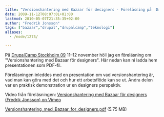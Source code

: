 ```yaml
---
title: "Versionshantering med Bazaar för designers - Föreläsning på  DrupalCamp"
date: 2009-11-12T08:07:01+01:00
lastmod: 2010-05-07T21:35:35+02:00
author: "Fredrik Jonsson"
tags: ["bazaar","drupal","drupalcamp","teknologi"]
aliases:
  - /node/1273/

---
```


På [DrupalCamp Stockholm 09](http://fall2009.drupalcamp.se/) 11–12 november höll jag en föreläsning om "Versionshantering med Bazaar för designers". Här nedan kan ni ladda hem presentationen som PDF-fil.

Föreläsningen inleddes med en presentation om vad versionshantering är, vad man kan göra med det och hur ett arbetsflöde kan se ut. Andra delen var en praktisk demonstration ur en designers perspektiv.

Video från föreläsningen: [Versionshantering med Bazaar för designers (Fredrik Jonsson) on Vimeo](http://vimeo.com/8554385)

[Versionshantering_med_Bazaar_for_designers.pdf](/files/Versionshantering_med_Bazaar_for_designers.pdf) (5.75 MB)